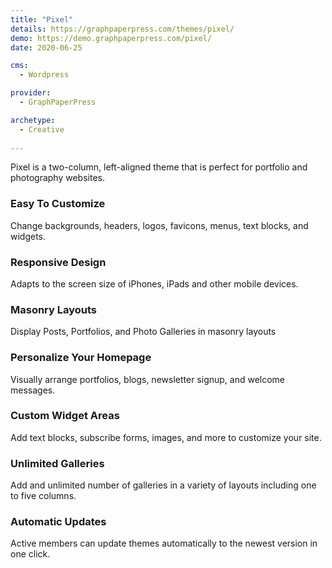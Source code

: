 ```yaml
---
title: "Pixel"
details: https://graphpaperpress.com/themes/pixel/
demo: https://demo.graphpaperpress.com/pixel/
date: 2020-06-25

cms: 
  - Wordpress

provider: 
  - GraphPaperPress

archetype:
  - Creative
  
---
```


Pixel is a two-column, left-aligned theme that is perfect for portfolio and photography websites.

### Easy To Customize

Change backgrounds, headers, logos, favicons, menus, text blocks, and widgets.

### Responsive Design

Adapts to the screen size of iPhones, iPads and other mobile devices.

### Masonry Layouts

Display Posts, Portfolios, and Photo Galleries in masonry layouts

### Personalize Your Homepage

Visually arrange portfolios, blogs, newsletter signup, and welcome messages.

### Custom Widget Areas

Add text blocks, subscribe forms, images, and more to customize your site.

### Unlimited Galleries

Add and unlimited number of galleries in a variety of layouts including one to five columns.

### Automatic Updates

Active members can update themes automatically to the newest version in one click.

